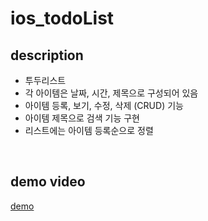 # ios_todoList
## description
- 투두리스트
- 각 아이템은 날짜, 시간, 제목으로 구성되어 있음
- 아이템 등록, 보기, 수정, 삭제 (CRUD) 기능
- 아이템 제목으로 검색 기능 구현
- 리스트에는 아이템 등록순으로 정렬

<br/>

## demo video
[demo](https://blog.naver.com/60cogml/223111593488)
